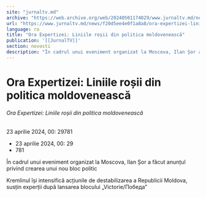 ```yaml
---
site: "jurnaltv.md"
archive: "https://web.archive.org/web/20240501174029/www.jurnaltv.md/news/f20d5ee4e0f1a8a8/ora-expertizei-liniile-rosii-din-politica-moldoveneasca.html"
url: "https://www.jurnaltv.md/news/f20d5ee4e0f1a8a8/ora-expertizei-liniile-rosii-din-politica-moldoveneasca.html"
language: ro
title: "Ora Expertizei: Liniile roșii din politica moldovenească"
publication: '[[JurnalTV]]'
section: novosti
description: "În cadrul unui eveniment organizat la Moscova, Ilan Șor a făcut anunțul privind crearea unui nou bloc politic"
---
```


# Ora Expertizei: Liniile roșii din politica moldovenească

###### Ora Expertizei: Liniile roșii din politica moldovenească

23 aprilie 2024, 00: 29781

- 23 aprilie 2024, 00: 29
- 781

În cadrul unui eveniment organizat la Moscova, Ilan Șor a făcut anunțul privind crearea unui nou bloc politic

Kremlinul își intensifică acțiunile de destabilizarea a Republicii  Moldova, susțin experții după lansarea blocului „Victorie/Победа”